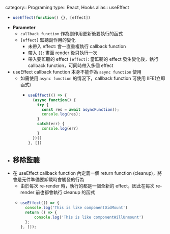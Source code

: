 category:: Programing
type:: React, Hooks
alias:: useEffect

- ```typescript
  useEffect(function() {}, [effect])
  ```
- **Parameter**
	- `callback function` 作為副作用更新後要執行的函式
	- `[effect]` 監聽副作用的變化
		- 未帶入 effect: 會一直重複執行 callback function
		- 帶入 `[]`: 畫面 render 後只執行一次
		- 帶入要監聽的 effect `[effect]`: 當監聽的 effect 發生變化後，執行 callback function，可同時帶入多個 effect
- useEffect callback function 本身不能作為 `async function` 使用
	- 如需使用 `async function` 的情況下，callback function 可使用 IIFE(立即函式)
		- ```typescript
		  useEffect(() => {
		    (async function() {
		      try {
		        const res = await asyncFunction();
		        console.log(res);
		      }
		      catch(err) {
		        console.log(err)
		      }
		    })()
		  }, [])
		  ```
- ## 移除監聽
- 在 useEffect callback function 內定義一個 return function (cleanup)，將會是元件準備要卸載時會觸發的行為
	- 由於每次 re-render 時，執行的都是一個全新的 effect，因此在每次 re-render 前也都會執行 cleanup 的函式
	- ```typescript
	  useEffect(() => {
	    console.log('This is like componentDidMount')
	    return () => {
	    	console.log('This is like componentWillUnmount')
	    };
	  }, []);
	  ```